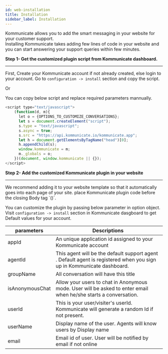 ```yaml
---
id: web-installation
title: Installation
sidebar_label: Installation
---
```

Kommunicate allows you to add the smart messaging in your website for your customer support.<br>
Installing Kommunicate takes adding few lines of code in your website and you can start answering your support queries within few minutes.

**Step 1- Get the customized plugin script from Kommunicate dashboard.**
<hr>

First, Create your Kommunicate account if not already created, else login to your account.
Go to `configuration -> install` section and copy the script.

Or 

You can copy below script and replace required parameters mannually.
```javascript
<script type="text/javascript">
    (function(d, m){
      let o = {OPTIONS_TO_CUSTOMIZE_CONVERSATIONS};
      let s = document.createElement("script");
      s.type = "text/javascript";
      s.async = true;
      s.src = "https://api.kommunicate.io/kommunicate.app";
      let h = document.getElementsByTagName("head")[0];
      h.appendChild(s);
      window.kommunicate = m;
      m._globals = o;
    })(document, window.kommunicate || {});
</script>

```


**Step 2- Add the customized Kommunicate plugin in your website**
<hr>
We recommend adding it to your website template so that it automatically goes into each page of your site. 
place Kommunicate plugin code before the closing Body tag `(</body>)`.

You can customize the plugin by passing below parameter in option object. Visit `configuration -> install` section in Kommunicate dasgboard to get Default values for your account.

|parameters|Descriptions|
|---	   |---	    |
|appId |An unique application id assigned to your Kommunicate account| 
|agentId |This agent will be the default support agent . Default agent is registered when you sign up in Kommunicate dashboard.|
|groupName |All conversation will have this title|
|isAnonymousChat| Allow your users to chat in Anonymous mode. User will be asked to enter email when he/she starts a conversation.|
|userId| This is your user/visiter's userId. Kommunicate will generate a random Id if not present.|
|userName | Display name of the user. Agents will know users by Display name|
|email | Email id of user. User will be notified by email if not online|

